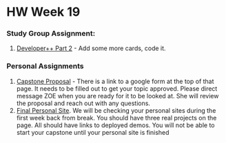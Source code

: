 # HW Week 19

### Study Group Assignment:
1. [Developer++ Part 2](https://github.com/nss-nightclass-projects/developerPlusPlus/blob/master/part2.md) - Add some more cards, code it.

### Personal Assignments
1. [Capstone Proposal](https://github.com/nss-nightclass-projects/capstone-central/blob/master/02_initial-proposal.md) - There is a link to a google form at the top of that page.  It needs to be filled out to get your topic approved.  Please direct message ZOE when you are ready for it to be looked at.  She will review the proposal and reach out with any questions.
2. [Final Personal Site](https://github.com/nss-nightclass-projects/personal-bio-site-instructions/blob/master/personal-bio-site-05.md).  We will be checking your personal sites during the first week back from break.  You should have three real projects on the page.  All should have links to deployed demos.  You will not be able to start your capstone until your personal site is finished

